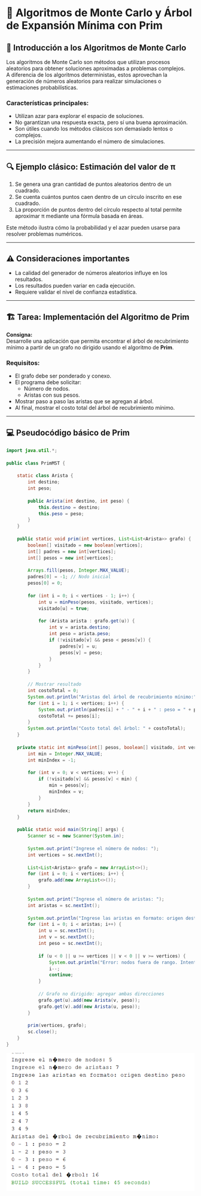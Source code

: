 # 🎲 Algoritmos de Monte Carlo y Árbol de Expansión Mínima con Prim

## 🌟 Introducción a los Algoritmos de Monte Carlo

Los algoritmos de Monte Carlo son métodos que utilizan procesos aleatorios para obtener soluciones aproximadas a problemas complejos.  
A diferencia de los algoritmos deterministas, estos aprovechan la generación de números aleatorios para realizar simulaciones o estimaciones probabilísticas.

### Características principales:

- Utilizan azar para explorar el espacio de soluciones.
- No garantizan una respuesta exacta, pero sí una buena aproximación.
- Son útiles cuando los métodos clásicos son demasiado lentos o complejos.
- La precisión mejora aumentando el número de simulaciones.

---

## 🔍 Ejemplo clásico: Estimación del valor de π

1. Se genera una gran cantidad de puntos aleatorios dentro de un cuadrado.
2. Se cuenta cuántos puntos caen dentro de un círculo inscrito en ese cuadrado.
3. La proporción de puntos dentro del círculo respecto al total permite aproximar π mediante una fórmula basada en áreas.

Este método ilustra cómo la probabilidad y el azar pueden usarse para resolver problemas numéricos.

---

## ⚠️ Consideraciones importantes

- La calidad del generador de números aleatorios influye en los resultados.
- Los resultados pueden variar en cada ejecución.
- Requiere validar el nivel de confianza estadística.

---

## 🏗️ Tarea: Implementación del Algoritmo de Prim

**Consigna:**  
Desarrolle una aplicación que permita encontrar el árbol de recubrimiento mínimo a partir de un grafo no dirigido usando el algoritmo de **Prim**.

### Requisitos:

- El grafo debe ser ponderado y conexo.
- El programa debe solicitar:
  - Número de nodos.
  - Aristas con sus pesos.
- Mostrar paso a paso las aristas que se agregan al árbol.
- Al final, mostrar el costo total del árbol de recubrimiento mínimo.

---

## 💻 Pseudocódigo básico de Prim

```java
import java.util.*;

public class PrimMST {

    static class Arista {
        int destino;
        int peso;

        public Arista(int destino, int peso) {
            this.destino = destino;
            this.peso = peso;
        }
    }

    public static void prim(int vertices, List<List<Arista>> grafo) {
        boolean[] visitado = new boolean[vertices];
        int[] padres = new int[vertices];
        int[] pesos = new int[vertices];

        Arrays.fill(pesos, Integer.MAX_VALUE);
        padres[0] = -1; // Nodo inicial
        pesos[0] = 0;

        for (int i = 0; i < vertices - 1; i++) {
            int u = minPeso(pesos, visitado, vertices);
            visitado[u] = true;

            for (Arista arista : grafo.get(u)) {
                int v = arista.destino;
                int peso = arista.peso;
                if (!visitado[v] && peso < pesos[v]) {
                    padres[v] = u;
                    pesos[v] = peso;
                }
            }
        }

        // Mostrar resultado
        int costoTotal = 0;
        System.out.println("Aristas del árbol de recubrimiento mínimo:");
        for (int i = 1; i < vertices; i++) {
            System.out.println(padres[i] + " - " + i + " : peso = " + pesos[i]);
            costoTotal += pesos[i];
        }
        System.out.println("Costo total del árbol: " + costoTotal);
    }

    private static int minPeso(int[] pesos, boolean[] visitado, int vertices) {
        int min = Integer.MAX_VALUE;
        int minIndex = -1;

        for (int v = 0; v < vertices; v++) {
            if (!visitado[v] && pesos[v] < min) {
                min = pesos[v];
                minIndex = v;
            }
        }
        return minIndex;
    }

    public static void main(String[] args) {
        Scanner sc = new Scanner(System.in);

        System.out.print("Ingrese el número de nodos: ");
        int vertices = sc.nextInt();

        List<List<Arista>> grafo = new ArrayList<>();
        for (int i = 0; i < vertices; i++) {
            grafo.add(new ArrayList<>());
        }

        System.out.print("Ingrese el número de aristas: ");
        int aristas = sc.nextInt();

        System.out.println("Ingrese las aristas en formato: origen destino peso");
        for (int i = 0; i < aristas; i++) {
            int u = sc.nextInt();
            int v = sc.nextInt();
            int peso = sc.nextInt();

            if (u < 0 || u >= vertices || v < 0 || v >= vertices) {
                System.out.println("Error: nodos fuera de rango. Intente de nuevo.");
                i--;
                continue;
            }

            // Grafo no dirigido: agregar ambas direcciones
            grafo.get(u).add(new Arista(v, peso));
            grafo.get(v).add(new Arista(u, peso));
        }

        prim(vertices, grafo);
        sc.close();
    }
}

```

![alt text](image.png)
